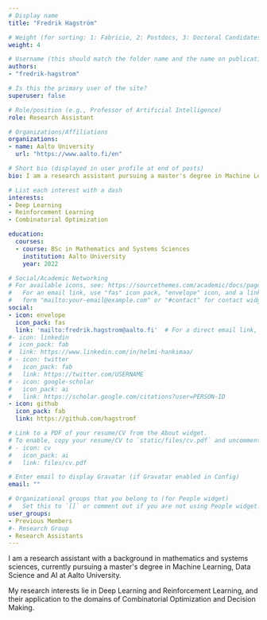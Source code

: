 ```yaml
---
# Display name
title: "Fredrik Hagström"

# Weight (for sorting: 1: Fabricio, 2: Postdocs, 3: Doctoral Candidates, 4: Research Assistants)
weight: 4

# Username (this should match the folder name and the name on publications)
authors:
- "fredrik-hagstrom"

# Is this the primary user of the site?
superuser: false

# Role/position (e.g., Professor of Artificial Intelligence)
role: Research Assistant

# Organizations/Affiliations
organizations:
- name: Aalto University
  url: "https://www.aalto.fi/en"

# Short bio (displayed in user profile at end of posts)
bio: I am a research assistant pursuing a master's degree in Machine Learning, Data Science and AI at Aalto University. 

# List each interest with a dash
interests:
- Deep Learning
- Reinforcement Learning
- Combinatorial Optimization

education:
  courses:
  - course: BSc in Mathematics and Systems Sciences
    institution: Aalto University
    year: 2022

# Social/Academic Networking
# For available icons, see: https://sourcethemes.com/academic/docs/page-builder/#icons
#   For an email link, use "fas" icon pack, "envelope" icon, and a link in the
#   form "mailto:your-email@example.com" or "#contact" for contact widget.
social:
- icon: envelope
  icon_pack: fas
  link: 'mailto:fredrik.hagstrom@aalto.fi'  # For a direct email link, use "mailto:test@example.org".
#- icon: linkedin
#  icon_pack: fab
#  link: https://www.linkedin.com/in/helmi-hankimaa/
# - icon: twitter
#   icon_pack: fab
#   link: https://twitter.com/USERNAME
# - icon: google-scholar
#   icon_pack: ai
#   link: https://scholar.google.com/citations?user=PERSON-ID
- icon: github
  icon_pack: fab
  link: https://github.com/hagstromf

# Link to a PDF of your resume/CV from the About widget.
# To enable, copy your resume/CV to `static/files/cv.pdf` and uncomment the lines below.
# - icon: cv
#   icon_pack: ai
#   link: files/cv.pdf

# Enter email to display Gravatar (if Gravatar enabled in Config)
email: ""

# Organizational groups that you belong to (for People widget)
#   Set this to `[]` or comment out if you are not using People widget.
user_groups:
- Previous Members
#- Research Group
- Research Assistants
---
```


I am a research assistant with a background in mathematics and systems sciences, currently pursuing a master's degree in Machine Learning, Data Science and AI at Aalto University. 

My research interests lie in Deep Learning and Reinforcement Learning, and their application to the domains of Combinatorial Optimization and Decision Making.


